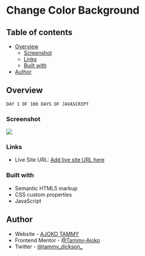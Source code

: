 # Change Color Background

## Table of contents

- [Overview](#overview)
  - [Screenshot](#screenshot)
  - [Links](#links)
  - [Built with](#built-with)
- [Author](#author)


## Overview
    DAY 1 OF 100 DAYS OF JAVASCRIPT
### Screenshot

![](javascript-projects-for-beginners-master\javascript-projects-for-beginners-master\Change_Color_Background\screencapture-file-C-Users-TAMMY-Desktop-100daysOfJavaScript-javascript-projects-for-beginners-master-javascript-projects-for-beginners-master-Change-Color-Background-index-html-2022-09-16-12_06_40.png)

### Links

- Live Site URL: [Add live site URL here](https://willowy-stardust-8c1b73.netlify.app/)

### Built with

- Semantic HTML5 markup
- CSS custom properties
- JavaScript

## Author

- Website - [AJOKO TAMMY](https://www.your-site.com)
- Frontend Mentor - [@Tammy-Ajoko](https://www.frontendmentor.io/profile/Tammy-Ajoko)
- Twitter - [@tammy_dickson_](https://www.twitter.com/tammy_dickson_)
    
